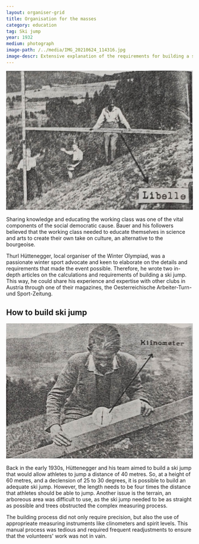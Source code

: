 ```yaml
---
layout: organiser-grid
title: Organisation for the masses
category: education
tag: Ski jump
year: 1932
medium: photograph
image-path: /../media/IMG_20210624_114316.jpg
image-descr: Extensive explanation of the requirements for building a ski jump to Olympiad standards
---
```

<body>
    <div class="content-area">
        <div class="grid-container">
            <img src="/../media/oatsz_ski_jump_pic3-libelle.png" class="img-fluid" alt="Extensive explanation of the requirements for building a ski jump to Olympiad standards" id="exhibit-image">
            <div class="grid-item" class="infotext">
                <p>Sharing knowledge and educating the working class was one of the vital components of the social democratic cause. Bauer and his followers believed that the working class needed to educate themselves in science and arts to create their own take on culture, an alternative to the bourgeoise.</p>
                <p>Thurl Hüttenegger, local organiser of the Winter Olympiad, was a passionate winter sport advocate and keen to elaborate on the details and requirements that made the event possible. Therefore, he wrote two in-depth articles on the calculations and requirements of building a ski jump. This way, he could share his experience and expertise with other clubs in Austria through one of their magazines, the Oesterreichische Arbeiter-Turn- und Sport-Zeitung.</p>
            </div>
        </div>
        <h2>How to build ski jump</h2>
        <div class="grid-container">
            <img src="/../media/oatsz_ski_jump_pic4-clinometer.png" class="img-fluid" alt="Extensive explanation of the requirements for building a ski jump to Olympiad standards" id="exhibit-image">
            <div class="grid-item" class="infotext">
                <p> Back in the early 1930s, Hüttenegger and his team aimed to build a ski jump that would allow athletes to jump a distance of 40 metres. So, at a height of 60 metres, and a declension of 25 to 30 degrees, it is possible to build an adequate ski jump. However, the length needs to be four times the distance that athletes should be able to jump. Another issue is the terrain, an arboreous area was difficult to use, as the ski jump needed to be as straight as possible and trees obstructed the complex measuring process.</p>
                <p>The building process did not only require precision, but also the use of approprieate measuring instruments like clinometers and spirit levels. This manual process was tedious and required frequent readjustments to ensure that the volunteers' work was not in vain. </p>
            </div>
        </div>
    </div>
</body> 